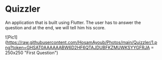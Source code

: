 # Quizzler
An application that is built using Flutter.
The user has to answer the question and at the end, we will tell him his score.

![Pic1](https://raw.githubusercontent.com/HosamAyoub/Photos/main/Quizzler/1.png?token=GHSAT0AAAAAABW6D2HF6QTAJDUBFKZMUWKSYYGFRJA = 250x250 "First Question")